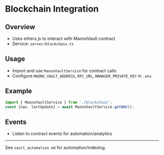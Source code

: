 # Blockchain Integration

## Overview
- Uses ethers.js to interact with MaonoVault contract
- Service: `server/blockchain.ts`

## Usage
- Import and use `MaonoVaultService` for contract calls
- Configure `MAONO_VAULT_ADDRESS`, `RPC_URL`, `MANAGER_PRIVATE_KEY` in `.env`

## Example
```ts
import { MaonoVaultService } from './blockchain';
const [nav, lastUpdate] = await MaonoVaultService.getNAV();
```

## Events
- Listen to contract events for automation/analytics

---
See `vault_automation.md` for automation/indexing.
